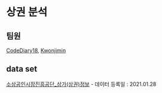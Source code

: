 # 상권 분석

## 팀원
[CodeDiary18](https://github.com/CodeDiary18), [Kwonjimin](https://github.com/Kwonjimin)

## data set
[소상공인시장진흥공단_상가(상권)정보](https://www.data.go.kr/data/15012005/fileData.do) - 데이터 등록일 : 2021.01.28
